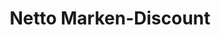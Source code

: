 ---
title: "Netto Marken-Discount"
url: /trier/netto-marken-discount-schoendorfer-strasse/
shop: Supermarkt
---